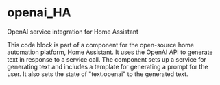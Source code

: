 # openai_HA
OpenAI service integration for Home Assistant


This code block is part of a component for the open-source home automation platform, Home Assistant. 
It uses the OpenAI API to generate text in response to a service call. 
The component sets up a service for generating text and includes a template for generating a prompt for the user. 
It also sets the state of "text.openai" to the generated text.
